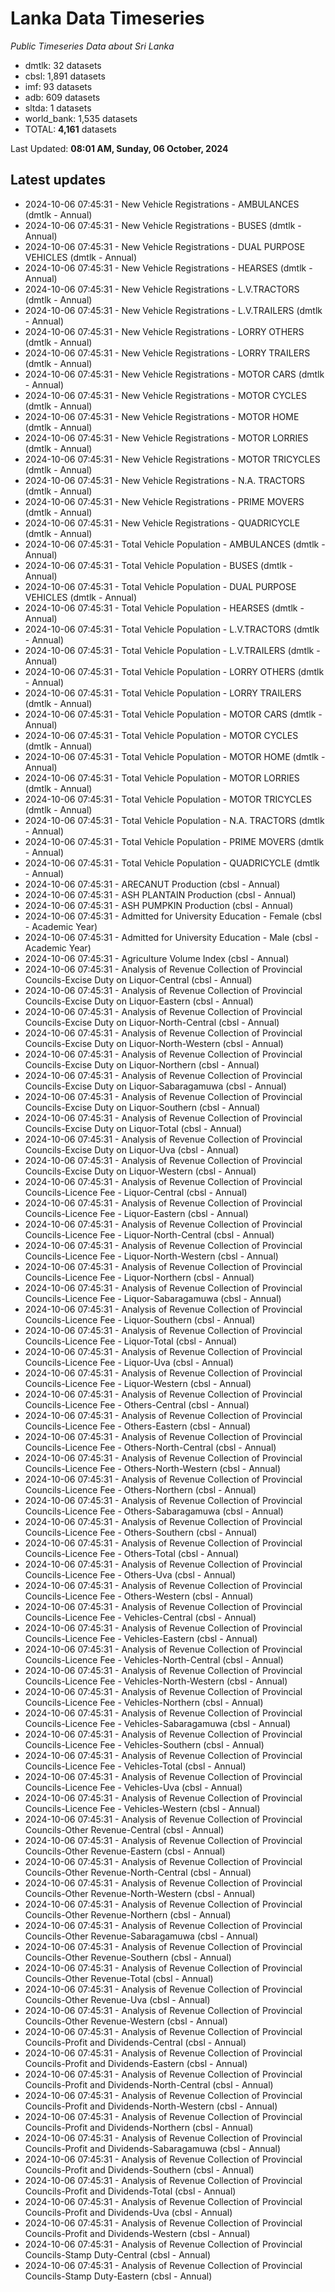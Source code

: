 # Lanka Data Timeseries
*Public Timeseries Data about Sri Lanka*

* dmtlk: 32 datasets
* cbsl: 1,891 datasets
* imf: 93 datasets
* adb: 609 datasets
* sltda: 1 datasets
* world_bank: 1,535 datasets
* TOTAL: **4,161** datasets

Last Updated: **08:01 AM, Sunday, 06 October, 2024**

## Latest updates

* 2024-10-06 07:45:31 - New Vehicle Registrations - AMBULANCES (dmtlk - Annual)
* 2024-10-06 07:45:31 - New Vehicle Registrations - BUSES (dmtlk - Annual)
* 2024-10-06 07:45:31 - New Vehicle Registrations - DUAL PURPOSE VEHICLES (dmtlk - Annual)
* 2024-10-06 07:45:31 - New Vehicle Registrations - HEARSES (dmtlk - Annual)
* 2024-10-06 07:45:31 - New Vehicle Registrations - L.V.TRACTORS (dmtlk - Annual)
* 2024-10-06 07:45:31 - New Vehicle Registrations - L.V.TRAILERS (dmtlk - Annual)
* 2024-10-06 07:45:31 - New Vehicle Registrations - LORRY OTHERS (dmtlk - Annual)
* 2024-10-06 07:45:31 - New Vehicle Registrations - LORRY TRAILERS (dmtlk - Annual)
* 2024-10-06 07:45:31 - New Vehicle Registrations - MOTOR CARS (dmtlk - Annual)
* 2024-10-06 07:45:31 - New Vehicle Registrations - MOTOR CYCLES (dmtlk - Annual)
* 2024-10-06 07:45:31 - New Vehicle Registrations - MOTOR HOME (dmtlk - Annual)
* 2024-10-06 07:45:31 - New Vehicle Registrations - MOTOR LORRIES (dmtlk - Annual)
* 2024-10-06 07:45:31 - New Vehicle Registrations - MOTOR TRICYCLES (dmtlk - Annual)
* 2024-10-06 07:45:31 - New Vehicle Registrations - N.A. TRACTORS (dmtlk - Annual)
* 2024-10-06 07:45:31 - New Vehicle Registrations - PRIME MOVERS (dmtlk - Annual)
* 2024-10-06 07:45:31 - New Vehicle Registrations - QUADRICYCLE (dmtlk - Annual)
* 2024-10-06 07:45:31 - Total Vehicle Population - AMBULANCES (dmtlk - Annual)
* 2024-10-06 07:45:31 - Total Vehicle Population - BUSES (dmtlk - Annual)
* 2024-10-06 07:45:31 - Total Vehicle Population - DUAL PURPOSE VEHICLES (dmtlk - Annual)
* 2024-10-06 07:45:31 - Total Vehicle Population - HEARSES (dmtlk - Annual)
* 2024-10-06 07:45:31 - Total Vehicle Population - L.V.TRACTORS (dmtlk - Annual)
* 2024-10-06 07:45:31 - Total Vehicle Population - L.V.TRAILERS (dmtlk - Annual)
* 2024-10-06 07:45:31 - Total Vehicle Population - LORRY OTHERS (dmtlk - Annual)
* 2024-10-06 07:45:31 - Total Vehicle Population - LORRY TRAILERS (dmtlk - Annual)
* 2024-10-06 07:45:31 - Total Vehicle Population - MOTOR CARS (dmtlk - Annual)
* 2024-10-06 07:45:31 - Total Vehicle Population - MOTOR CYCLES (dmtlk - Annual)
* 2024-10-06 07:45:31 - Total Vehicle Population - MOTOR HOME (dmtlk - Annual)
* 2024-10-06 07:45:31 - Total Vehicle Population - MOTOR LORRIES (dmtlk - Annual)
* 2024-10-06 07:45:31 - Total Vehicle Population - MOTOR TRICYCLES (dmtlk - Annual)
* 2024-10-06 07:45:31 - Total Vehicle Population - N.A. TRACTORS (dmtlk - Annual)
* 2024-10-06 07:45:31 - Total Vehicle Population - PRIME MOVERS (dmtlk - Annual)
* 2024-10-06 07:45:31 - Total Vehicle Population - QUADRICYCLE (dmtlk - Annual)
* 2024-10-06 07:45:31 - ARECANUT Production (cbsl - Annual)
* 2024-10-06 07:45:31 - ASH PLANTAIN Production (cbsl - Annual)
* 2024-10-06 07:45:31 - ASH PUMPKIN Production (cbsl - Annual)
* 2024-10-06 07:45:31 - Admitted for University Education - Female (cbsl - Academic Year)
* 2024-10-06 07:45:31 - Admitted for University Education - Male (cbsl - Academic Year)
* 2024-10-06 07:45:31 - Agriculture Volume Index (cbsl - Annual)
* 2024-10-06 07:45:31 - Analysis of Revenue Collection of Provincial Councils-Excise Duty on Liquor-Central (cbsl - Annual)
* 2024-10-06 07:45:31 - Analysis of Revenue Collection of Provincial Councils-Excise Duty on Liquor-Eastern (cbsl - Annual)
* 2024-10-06 07:45:31 - Analysis of Revenue Collection of Provincial Councils-Excise Duty on Liquor-North-Central (cbsl - Annual)
* 2024-10-06 07:45:31 - Analysis of Revenue Collection of Provincial Councils-Excise Duty on Liquor-North-Western (cbsl - Annual)
* 2024-10-06 07:45:31 - Analysis of Revenue Collection of Provincial Councils-Excise Duty on Liquor-Northern (cbsl - Annual)
* 2024-10-06 07:45:31 - Analysis of Revenue Collection of Provincial Councils-Excise Duty on Liquor-Sabaragamuwa (cbsl - Annual)
* 2024-10-06 07:45:31 - Analysis of Revenue Collection of Provincial Councils-Excise Duty on Liquor-Southern (cbsl - Annual)
* 2024-10-06 07:45:31 - Analysis of Revenue Collection of Provincial Councils-Excise Duty on Liquor-Total (cbsl - Annual)
* 2024-10-06 07:45:31 - Analysis of Revenue Collection of Provincial Councils-Excise Duty on Liquor-Uva (cbsl - Annual)
* 2024-10-06 07:45:31 - Analysis of Revenue Collection of Provincial Councils-Excise Duty on Liquor-Western (cbsl - Annual)
* 2024-10-06 07:45:31 - Analysis of Revenue Collection of Provincial Councils-Licence Fee - Liquor-Central (cbsl - Annual)
* 2024-10-06 07:45:31 - Analysis of Revenue Collection of Provincial Councils-Licence Fee - Liquor-Eastern (cbsl - Annual)
* 2024-10-06 07:45:31 - Analysis of Revenue Collection of Provincial Councils-Licence Fee - Liquor-North-Central (cbsl - Annual)
* 2024-10-06 07:45:31 - Analysis of Revenue Collection of Provincial Councils-Licence Fee - Liquor-North-Western (cbsl - Annual)
* 2024-10-06 07:45:31 - Analysis of Revenue Collection of Provincial Councils-Licence Fee - Liquor-Northern (cbsl - Annual)
* 2024-10-06 07:45:31 - Analysis of Revenue Collection of Provincial Councils-Licence Fee - Liquor-Sabaragamuwa (cbsl - Annual)
* 2024-10-06 07:45:31 - Analysis of Revenue Collection of Provincial Councils-Licence Fee - Liquor-Southern (cbsl - Annual)
* 2024-10-06 07:45:31 - Analysis of Revenue Collection of Provincial Councils-Licence Fee - Liquor-Total (cbsl - Annual)
* 2024-10-06 07:45:31 - Analysis of Revenue Collection of Provincial Councils-Licence Fee - Liquor-Uva (cbsl - Annual)
* 2024-10-06 07:45:31 - Analysis of Revenue Collection of Provincial Councils-Licence Fee - Liquor-Western (cbsl - Annual)
* 2024-10-06 07:45:31 - Analysis of Revenue Collection of Provincial Councils-Licence Fee - Others-Central (cbsl - Annual)
* 2024-10-06 07:45:31 - Analysis of Revenue Collection of Provincial Councils-Licence Fee - Others-Eastern (cbsl - Annual)
* 2024-10-06 07:45:31 - Analysis of Revenue Collection of Provincial Councils-Licence Fee - Others-North-Central (cbsl - Annual)
* 2024-10-06 07:45:31 - Analysis of Revenue Collection of Provincial Councils-Licence Fee - Others-North-Western (cbsl - Annual)
* 2024-10-06 07:45:31 - Analysis of Revenue Collection of Provincial Councils-Licence Fee - Others-Northern (cbsl - Annual)
* 2024-10-06 07:45:31 - Analysis of Revenue Collection of Provincial Councils-Licence Fee - Others-Sabaragamuwa (cbsl - Annual)
* 2024-10-06 07:45:31 - Analysis of Revenue Collection of Provincial Councils-Licence Fee - Others-Southern (cbsl - Annual)
* 2024-10-06 07:45:31 - Analysis of Revenue Collection of Provincial Councils-Licence Fee - Others-Total (cbsl - Annual)
* 2024-10-06 07:45:31 - Analysis of Revenue Collection of Provincial Councils-Licence Fee - Others-Uva (cbsl - Annual)
* 2024-10-06 07:45:31 - Analysis of Revenue Collection of Provincial Councils-Licence Fee - Others-Western (cbsl - Annual)
* 2024-10-06 07:45:31 - Analysis of Revenue Collection of Provincial Councils-Licence Fee - Vehicles-Central (cbsl - Annual)
* 2024-10-06 07:45:31 - Analysis of Revenue Collection of Provincial Councils-Licence Fee - Vehicles-Eastern (cbsl - Annual)
* 2024-10-06 07:45:31 - Analysis of Revenue Collection of Provincial Councils-Licence Fee - Vehicles-North-Central (cbsl - Annual)
* 2024-10-06 07:45:31 - Analysis of Revenue Collection of Provincial Councils-Licence Fee - Vehicles-North-Western (cbsl - Annual)
* 2024-10-06 07:45:31 - Analysis of Revenue Collection of Provincial Councils-Licence Fee - Vehicles-Northern (cbsl - Annual)
* 2024-10-06 07:45:31 - Analysis of Revenue Collection of Provincial Councils-Licence Fee - Vehicles-Sabaragamuwa (cbsl - Annual)
* 2024-10-06 07:45:31 - Analysis of Revenue Collection of Provincial Councils-Licence Fee - Vehicles-Southern (cbsl - Annual)
* 2024-10-06 07:45:31 - Analysis of Revenue Collection of Provincial Councils-Licence Fee - Vehicles-Total (cbsl - Annual)
* 2024-10-06 07:45:31 - Analysis of Revenue Collection of Provincial Councils-Licence Fee - Vehicles-Uva (cbsl - Annual)
* 2024-10-06 07:45:31 - Analysis of Revenue Collection of Provincial Councils-Licence Fee - Vehicles-Western (cbsl - Annual)
* 2024-10-06 07:45:31 - Analysis of Revenue Collection of Provincial Councils-Other Revenue-Central (cbsl - Annual)
* 2024-10-06 07:45:31 - Analysis of Revenue Collection of Provincial Councils-Other Revenue-Eastern (cbsl - Annual)
* 2024-10-06 07:45:31 - Analysis of Revenue Collection of Provincial Councils-Other Revenue-North-Central (cbsl - Annual)
* 2024-10-06 07:45:31 - Analysis of Revenue Collection of Provincial Councils-Other Revenue-North-Western (cbsl - Annual)
* 2024-10-06 07:45:31 - Analysis of Revenue Collection of Provincial Councils-Other Revenue-Northern (cbsl - Annual)
* 2024-10-06 07:45:31 - Analysis of Revenue Collection of Provincial Councils-Other Revenue-Sabaragamuwa (cbsl - Annual)
* 2024-10-06 07:45:31 - Analysis of Revenue Collection of Provincial Councils-Other Revenue-Southern (cbsl - Annual)
* 2024-10-06 07:45:31 - Analysis of Revenue Collection of Provincial Councils-Other Revenue-Total (cbsl - Annual)
* 2024-10-06 07:45:31 - Analysis of Revenue Collection of Provincial Councils-Other Revenue-Uva (cbsl - Annual)
* 2024-10-06 07:45:31 - Analysis of Revenue Collection of Provincial Councils-Other Revenue-Western (cbsl - Annual)
* 2024-10-06 07:45:31 - Analysis of Revenue Collection of Provincial Councils-Profit and Dividends-Central (cbsl - Annual)
* 2024-10-06 07:45:31 - Analysis of Revenue Collection of Provincial Councils-Profit and Dividends-Eastern (cbsl - Annual)
* 2024-10-06 07:45:31 - Analysis of Revenue Collection of Provincial Councils-Profit and Dividends-North-Central (cbsl - Annual)
* 2024-10-06 07:45:31 - Analysis of Revenue Collection of Provincial Councils-Profit and Dividends-North-Western (cbsl - Annual)
* 2024-10-06 07:45:31 - Analysis of Revenue Collection of Provincial Councils-Profit and Dividends-Northern (cbsl - Annual)
* 2024-10-06 07:45:31 - Analysis of Revenue Collection of Provincial Councils-Profit and Dividends-Sabaragamuwa (cbsl - Annual)
* 2024-10-06 07:45:31 - Analysis of Revenue Collection of Provincial Councils-Profit and Dividends-Southern (cbsl - Annual)
* 2024-10-06 07:45:31 - Analysis of Revenue Collection of Provincial Councils-Profit and Dividends-Total (cbsl - Annual)
* 2024-10-06 07:45:31 - Analysis of Revenue Collection of Provincial Councils-Profit and Dividends-Uva (cbsl - Annual)
* 2024-10-06 07:45:31 - Analysis of Revenue Collection of Provincial Councils-Profit and Dividends-Western (cbsl - Annual)
* 2024-10-06 07:45:31 - Analysis of Revenue Collection of Provincial Councils-Stamp Duty-Central (cbsl - Annual)
* 2024-10-06 07:45:31 - Analysis of Revenue Collection of Provincial Councils-Stamp Duty-Eastern (cbsl - Annual)